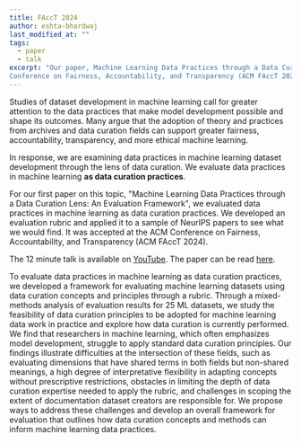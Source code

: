 ```yaml
---
title: FAccT 2024
author: eshta-bhardwaj
last_modified_at: ""
tags: 
  - paper
  - talk
excerpt: "Our paper, Machine Learning Data Practices through a Data Curation Lens: An Evaluation Framework, has been accepted at the ACM 
Conference on Fairness, Accountability, and Transparency (ACM FAccT 2024). See full post for the links to the final paper and recorded talk."
---
```


Studies of dataset development in machine learning call for greater attention to the data practices 
that make model development possible and shape its outcomes. Many argue that the adoption of theory 
and practices from archives and data curation fields can support greater fairness, accountability, 
transparency, and more ethical machine learning.

In response, we are examining data practices in machine learning dataset development through the 
lens of data curation. We evaluate data practices in machine learning **as data curation practices**.

For our first paper on this topic, "Machine Learning Data Practices through a Data Curation Lens: 
An Evaluation Framework", we evaluated data practices in machine learning as data curation practices. 
We developed an evaluation rubric and applied it to a sample of NeurIPS papers to see 
what we would find. It was accepted at the ACM Conference on Fairness, Accountability, and 
Transparency (ACM FAccT 2024).

The 12 minute talk is available on [YouTube](https://youtu.be/C5VwJBE31JY?si=lFynqavsAiL8tPpF). 
The paper can be read [here](
https://doi.org/10.1145/3630106.3658955).

To evaluate data practices in machine learning as data curation practices, 
we developed a framework for evaluating machine learning datasets using data curation 
concepts and principles through a rubric. Through a mixed-methods analysis of evaluation results 
for 25 ML datasets, we study the feasibility of data curation principles to be adopted for machine 
learning data work in practice and explore how data curation is currently performed. We find that 
researchers in machine learning, which often emphasizes model development, struggle to apply 
standard data curation principles. Our findings illustrate difficulties at the intersection of 
these fields, such as evaluating dimensions that have shared terms in both fields but non-shared 
meanings, a high degree of interpretative flexibility in adapting concepts without 
prescriptive restrictions, obstacles in limiting the depth of data curation expertise needed to 
apply the rubric, and challenges in scoping the extent of documentation dataset creators are 
responsible for. We propose ways to address these challenges and develop an overall framework 
for evaluation that outlines how data curation concepts and methods can inform machine learning 
data practices.